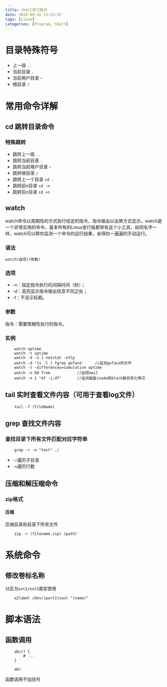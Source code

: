 ```yaml
---
title: shell学习笔记
date: 2018-09-16 13:23:55
tags: [Linux]
categories: [Program, Shell]
---
```


# 目录特殊符号

- 上一级 `..`
- 当前目录 `.`
- 当前用户目录 `~`
- 根目录 `/`

# 常用命令详解

## cd 跳转目录命令

### 特殊跳转

- 跳转上一级 `..`
- 跳转当前目录 `.`
- 跳转当前用户目录 `~`
- 跳转根目录 `/`
- 跳转上一个目录 `cd -`
- 跳转前n目录 `cd -n`
- 跳转后n目录 `cd +n`

## watch

watch命令以周期性的方式执行给定的指令，指令输出以全屏方式显示。watch是一个非常实用的命令，基本所有的Linux发行版都带有这个小工具，如同名字一样，watch可以帮你监测一个命令的运行结果，省得你一遍遍的手动运行。

### 语法

    watch(选项)(参数)

### 选项

- -n：指定指令执行的间隔时间（秒）；
- -d：高亮显示指令输出信息不同之处；
- -t：不显示标题。

### 参数
指令：需要周期性执行的指令。

### 实例

```shell
    watch uptime
    watch -t uptime
    watch -d -n 1 netstat -ntlp
    watch -d 'ls -l | fgrep goface'     //监测goface的文件
    watch -t -differences=cumulative uptime
    watch -n 60 from            //监控mail
    watch -n 1 "df -i;df"       //监测磁盘inode和block数目变化情况
```

## tail 实时查看文件内容（可用于查看log文件）

```shell
    tail -f (fileName)
```

## grep 查找文件内容

### 查找目录下所有文件匹配对应字符串

```shell
    grep -r -n "test" ./
```
- `-r`遍历子目录
- `-n`遍历行数

## 压缩和解压缩命令

### zip格式

#### 压缩

压缩目录和目录下所有文件

```shell
    zip -r (filename.zip) (path)
```

# 系统命令

## 修改卷标名称

分区为`ext2/ext3`类型使用

```shell
    e2label /dev/(partition) "(name)"
```

# 脚本语法

## 函数调用

```shell
    abc() {
        # ...
    }

    abc
```

函数调用不加括号